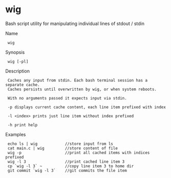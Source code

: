 # wig
Bash script utility for manipulating individual lines of stdout / stdin

 Name

     wig

 Synopsis

     wig [-pl]

 Description

     Caches any input from stdin. Each bash terminal session has a separate cache.
     Caches persists until overwritten by wig, or when system reboots.

     With no arguments passed it expects input via stdin.

     -p displays current cache content, each line item prefixed with index

     -l <index> prints just line item without index prefixed

     -h print help

 Examples

     echo ls | wig            //store input from ls
     cat main.c | wig         //store content of file
     wig -p                   //print all cached items with indices prefixed
     wig -l 3                 //print cached line item 3
     cp `wig -l 3` ~          //copy line item 3 to home dir
     git commit `wig -l 3`    //git commits the file item
